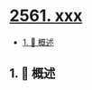 # [2561. xxx](https://github.com/Tdahuyou/TNotes.leetcode/tree/main/notes/2561.%20xxx)

<!-- region:toc -->

- [1. 📝 概述](#1--概述)

<!-- endregion:toc -->

## 1. 📝 概述
